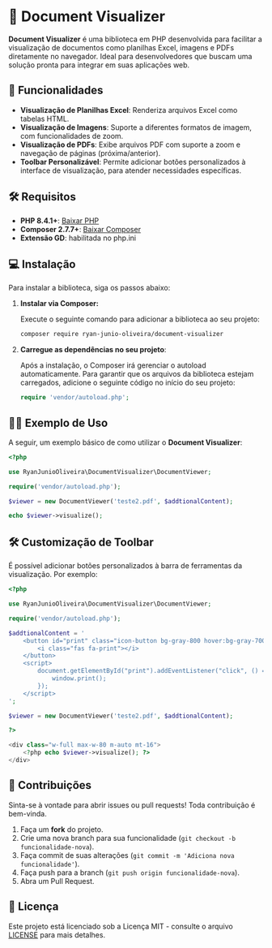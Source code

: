
# 📄 Document Visualizer

**Document Visualizer** é uma biblioteca em PHP desenvolvida para facilitar a visualização de documentos como planilhas Excel, imagens e PDFs diretamente no navegador. Ideal para desenvolvedores que buscam uma solução pronta para integrar em suas aplicações web.

## 🚀 Funcionalidades

- **Visualização de Planilhas Excel**: Renderiza arquivos Excel como tabelas HTML.
- **Visualização de Imagens**: Suporte a diferentes formatos de imagem, com funcionalidades de zoom.
- **Visualização de PDFs**: Exibe arquivos PDF com suporte a zoom e navegação de páginas (próxima/anterior).
- **Toolbar Personalizável**: Permite adicionar botões personalizados à interface de visualização, para atender necessidades específicas.

## 🛠 Requisitos

- **PHP 8.4.1+**: [Baixar PHP](https://windows.php.net/downloads/releases/php-8.4.1-nts-Win32-vs17-x64.zip)
- **Composer 2.7.7+**: [Baixar Composer](https://getcomposer.org/Composer-Setup.exe)
- **Extensão GD**: habilitada no php.ini 

## 💻 Instalação

Para instalar a biblioteca, siga os passos abaixo:

1. **Instalar via Composer:**

   Execute o seguinte comando para adicionar a biblioteca ao seu projeto:

   ```bash
   composer require ryan-junio-oliveira/document-visualizer
   ```

2. **Carregue as dependências no seu projeto**:

   Após a instalação, o Composer irá gerenciar o autoload automaticamente. Para garantir que os arquivos da biblioteca estejam carregados, adicione o seguinte código no início do seu projeto:

   ```php
   require 'vendor/autoload.php';
   ```

## 🧑‍💻 Exemplo de Uso

A seguir, um exemplo básico de como utilizar o **Document Visualizer**:

```php
<?php

use RyanJunioOliveira\DocumentVisualizer\DocumentViewer;

require('vendor/autoload.php');

$viewer = new DocumentViewer('teste2.pdf', $addtionalContent);

echo $viewer->visualize();
```

## 🛠 Customização de Toolbar

É possível adicionar botões personalizados à barra de ferramentas da visualização. Por exemplo:

```php
<?php

use RyanJunioOliveira\DocumentVisualizer\DocumentViewer;

require('vendor/autoload.php');

$addtionalContent = '
    <button id="print" class="icon-button bg-gray-800 hover:bg-gray-700 text-white font-bold py-2 px-4 rounded-md shadow transition-transform transform hover:scale-105">
        <i class="fas fa-print"></i>
    </button>
    <script>
        document.getElementById("print").addEventListener("click", () => {
            window.print();
        });
    </script>
';

$viewer = new DocumentViewer('teste2.pdf', $addtionalContent);

?>

<div class="w-full max-w-80 m-auto mt-16">
    <?php echo $viewer->visualize(); ?>
</div>
```

## 🤝 Contribuições

Sinta-se à vontade para abrir issues ou pull requests! Toda contribuição é bem-vinda.

1. Faça um **fork** do projeto.
2. Crie uma nova branch para sua funcionalidade (`git checkout -b funcionalidade-nova`).
3. Faça commit de suas alterações (`git commit -m 'Adiciona nova funcionalidade'`).
4. Faça push para a branch (`git push origin funcionalidade-nova`).
5. Abra um Pull Request.

## 📄 Licença

Este projeto está licenciado sob a Licença MIT - consulte o arquivo [LICENSE](LICENSE) para mais detalhes.
